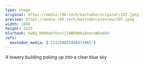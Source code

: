 ```yaml
---
type: image
original: https://media.r0b.tech/mastodon/original/107.jpeg
preview: https://media.r0b.tech/mastodon/preview/107.jpeg
width: 2494
height: 3325
blurhash: UwBq_bNHbdofOxxtj[WBROWAjDoes%WDa#bH
refs:
  mastodon_media: ['111234823456471965']
---
```


A towery building poking up into a clear blue sky
